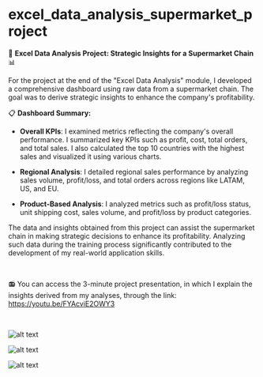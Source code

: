 # excel_data_analysis_supermarket_project

🚀 **Excel Data Analysis Project: Strategic Insights for a Supermarket Chain** 📊

For the project at the end of the "Excel Data Analysis" module, I developed a comprehensive dashboard using raw data from a supermarket chain. The goal was to derive strategic insights to enhance the company's profitability.

📋 **Dashboard Summary:**

- **Overall KPIs**: I examined metrics reflecting the company's overall performance. I summarized key KPIs such as profit, cost, total orders, and total sales. I also calculated the top 10 countries with the highest sales and visualized it using various charts.

- **Regional Analysis**: I detailed regional sales performance by analyzing sales volume, profit/loss, and total orders across regions like LATAM, US, and EU.

- **Product-Based Analysis**: I analyzed metrics such as profit/loss status, unit shipping cost, sales volume, and profit/loss by product categories.

The data and insights obtained from this project can assist the supermarket chain in making strategic decisions to enhance its profitability. Analyzing such data during the training process significantly contributed to the development of my real-world application skills.

<br>

📻 You can access the 3-minute project presentation, in which I explain the insights derived from my analyses, through the link:
https://youtu.be/FYAcviE2OWY3

<br>

![alt text](https://cdn.discordapp.com/attachments/1067439304965640263/1275844295915733092/1.PNG?ex=66c75e18&is=66c60c98&hm=6b0977d18b28557e9ddebf8bc84a78e54f1a2bfefaeee43e32e7e1017c7629a4&)

![alt text](https://cdn.discordapp.com/attachments/1067439304965640263/1275844294942523474/2.PNG?ex=66c75e17&is=66c60c97&hm=5ca9ad20f723860ea118db1468a3deb57c71370409a2d0b174fb882140f45b0c&)

![alt text](https://cdn.discordapp.com/attachments/1067439304965640263/1275844295366017164/3.PNG?ex=66c75e18&is=66c60c98&hm=a936fd724cb500528e93a79c4b325ce2d7e6dd61438a798dfb09f61caee8b585&)
